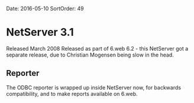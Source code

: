 Date: 2016-05-10
SortOrder: 49

NetServer 3.1
=============

Released March 2008
Released as part of 6.web 6.2 - this NetServer got a separate release, due to Christian Mogensen being slow in the head.

Reporter
--------

The ODBC reporter is wrapped up inside NetServer now, for backwards compatibility, and to make reports available on 6.web.
